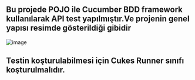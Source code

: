 ## Bu projede POJO ile Cucumber BDD framework kullanılarak API test yapılmıştır.Ve projenin genel yapısı resimde gösterildiği gibidir

![image](https://user-images.githubusercontent.com/100432135/189972539-62fe34fb-408e-494e-b658-472da47694c8.png)

## Testin koşturulabilmesi için Cukes Runner sınıfı koşturulmalıdır.


